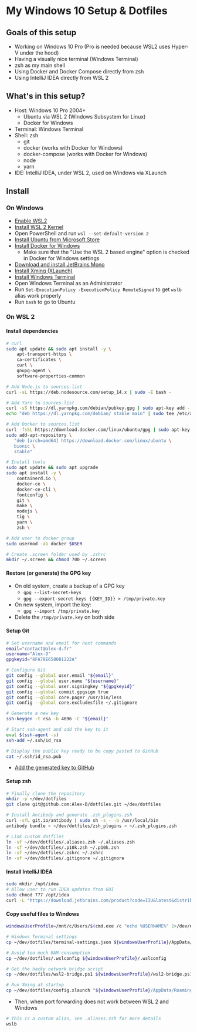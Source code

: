 My Windows 10 Setup & Dotfiles
==============================

Goals of this setup
-------------------

- Working on Windows 10 Pro (Pro is needed because WSL2 uses Hyper-V under the hood)
- Having a visually nice terminal (Windows Terminal)
- zsh as my main shell
- Using Docker and Docker Compose directly from zsh
- Using IntelliJ IDEA directly from WSL 2


What's in this setup?
---------------------

- Host: Windows 10 Pro 2004+
  - Ubuntu via WSL 2 (Windows Subsystem for Linux)
  - Docker for Windows
- Terminal: Windows Terminal
- Shell: zsh
  - git
  - docker (works with Docker for Windows)
  - docker-compose (works with Docker for Windows)
  - node
  - yarn
- IDE: IntelliJ IDEA, under WSL 2, used on Windows via XLaunch


Install
-------

### On Windows

- [Enable WSL2](https://docs.microsoft.com/en-us/windows/wsl/install-win10)
- [Install WSL 2 Kernel](https://docs.microsoft.com/en-us/windows/wsl/wsl2-kernel)
- Open PowerShell and run `wsl --set-default-version 2`
- [Install Ubuntu from Microsoft Store](https://www.microsoft.com/fr-fr/p/ubuntu/9nblggh4msv6)
- [Install Docker for Windows](https://hub.docker.com/editions/community/docker-ce-desktop-windows)
  - Make sure that the "Use the WSL 2 based engine" option is checked in Docker for Windows settings
- [Download and install JetBrains Mono](https://www.jetbrains.com/mono/)
- [Install Xming (XLaunch)](https://sourceforge.net/projects/xming/files/latest/download)
- [Install Windows Terminal](https://www.microsoft.com/en-us/p/windows-terminal/9n0dx20hk701)
- Open Windows Terminal as an Administrator
- Run `Set-ExecutionPolicy -ExecutionPolicy RemoteSigned` to get `wslb` alias work properly
- Run `bash` to go to Ubuntu

### On WSL 2

#### Install dependencies

```bash
# curl
sudo apt update && sudo apt install -y \
    apt-transport-https \
    ca-certificates \
    curl \
    gnupg-agent \
    software-properties-common

# Add Node.js to sources.list
curl -sL https://deb.nodesource.com/setup_14.x | sudo -E bash -

# Add Yarn to sources.list
curl -sS https://dl.yarnpkg.com/debian/pubkey.gpg | sudo apt-key add -
echo "deb https://dl.yarnpkg.com/debian/ stable main" | sudo tee /etc/apt/sources.list.d/yarn.list

# Add Docker to sources.list
curl -fsSL https://download.docker.com/linux/ubuntu/gpg | sudo apt-key add -
sudo add-apt-repository \
   "deb [arch=amd64] https://download.docker.com/linux/ubuntu \
   bionic \
   stable"

# Install tools
sudo apt update && sudo apt upgrade
sudo apt install -y \
    containerd.io \
    docker-ce \
    docker-ce-cli \
    fontconfig \
    git \
    make \
    nodejs \
    tig \
    yarn \
    zsh \

# Add user to docker group
sudo usermod -aG docker $USER

# Create .screen folder used by .zshrc
mkdir ~/.screen && chmod 700 ~/.screen
```

#### Restore (or generate) the GPG key

- On old system, create a backup of a GPG key
  - `gpg --list-secret-keys`
  - `gpg --export-secret-keys {{KEY_ID}} > /tmp/private.key`
- On new system, import the key:
  - `gpg --import /tmp/private.key`
- Delete the `/tmp/private.key` on both side

#### Setup Git

```bash
# Set username and email for next commands
email="contact@alex-d.fr"
username="Alex-D"
gpgkeyid="8FA78E6580B1222A"

# Configure Git
git config --global user.email "${email}"
git config --global user.name "${username}"
git config --global user.signingkey "${gpgkeyid}"
git config --global commit.gpgsign true
git config --global core.pager /usr/bin/less
git config --global core.excludesfile ~/.gitignore

# Generate a new key
ssh-keygen -t rsa -b 4096 -C "${email}"

# Start ssh-agent and add the key to it
eval $(ssh-agent -s)
ssh-add ~/.ssh/id_rsa

# Display the public key ready to be copy pasted to GitHub
cat ~/.ssh/id_rsa.pub
```

- [Add the generated key to GitHub](https://github.com/settings/ssh/new)

#### Setup zsh

```bash
# Finally clone the repository
mkdir -p ~/dev/dotfiles
git clone git@github.com:Alex-D/dotfiles.git ~/dev/dotfiles

# Install Antibody and generate .zsh_plugins.zsh
curl -sfL git.io/antibody | sudo sh -s - -b /usr/local/bin
antibody bundle < ~/dev/dotfiles/zsh_plugins > ~/.zsh_plugins.zsh

# Link custom dotfiles
ln -sf ~/dev/dotfiles/.aliases.zsh ~/.aliases.zsh
ln -sf ~/dev/dotfiles/.p10k.zsh ~/.p10k.zsh
ln -sf ~/dev/dotfiles/.zshrc ~/.zshrc
ln -sf ~/dev/dotfiles/.gitignore ~/.gitignore
```

#### Install IntelliJ IDEA

```bash
sudo mkdir /opt/idea
# Allow user to run IDEA updates from GUI
sudo chmod 777 /opt/idea
curl -L "https://download.jetbrains.com/product?code=IIU&latest&distribution=linux" | tar vxz -C /opt/idea --strip 1
```

#### Copy useful files to Windows

```bash
windowsUserProfile=/mnt/c/Users/$(cmd.exe /c "echo %USERNAME%" 2>/dev/null | tr -d '\r')

# Windows Terminal settings
cp ~/dev/dotfiles/terminal-settings.json ${windowsUserProfile}/AppData/Local/Packages/Microsoft.WindowsTerminal_8wekyb3d8bbwe/LocalState/settings.json

# Avoid too much RAM consumption
cp ~/dev/dotfiles/.wslconfig ${windowsUserProfile}/.wslconfig

# Get the hacky network bridge script
cp ~/dev/dotfiles/wsl2-bridge.ps1 ${windowsUserProfile}/wsl2-bridge.ps1

# Run Xming at startup
cp ~/dev/dotfiles/config.xlaunch "${windowsUserProfile}/AppData/Roaming/Microsoft/Windows/Start Menu/Programs/Startup"
```

- Then, when port forwarding does not work between WSL 2 and Windows

```bash
# This is a custom alias, see .aliases.zsh for more details
wslb
```
